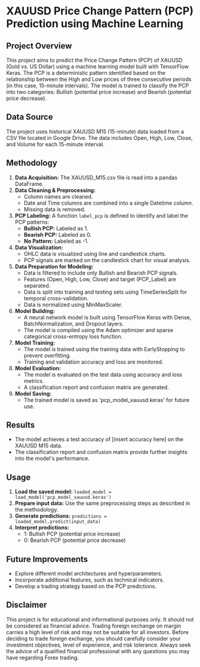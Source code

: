 # XAUUSD Price Change Pattern (PCP) Prediction using Machine Learning

## Project Overview

This project aims to predict the Price Change Pattern (PCP) of XAUUSD (Gold vs. US Dollar) using a machine learning model built with TensorFlow Keras. The PCP is a deterministic pattern identified based on the relationship between the High and Low prices of three consecutive periods (in this case, 15-minute intervals). The model is trained to classify the PCP into two categories: Bullish (potential price increase) and Bearish (potential price decrease).

## Data Source

The project uses historical XAUUSD M15 (15-minute) data loaded from a CSV file located in Google Drive. 
The data includes Open, High, Low, Close, and Volume for each 15-minute interval.

## Methodology

1. **Data Acquisition:** The XAUUSD_M15.csv file is read into a pandas DataFrame.
2. **Data Cleaning & Preprocessing:**
    - Column names are cleaned.
    - Date and Time columns are combined into a single Datetime column.
    - Missing data is removed.
3. **PCP Labeling:** A function `label_pcp` is defined to identify and label the PCP patterns:
    - **Bullish PCP:** Labeled as 1.
    - **Bearish PCP:** Labeled as 0.
    - **No Pattern:** Labeled as -1.
4. **Data Visualization:**
    - OHLC data is visualized using line and candlestick charts.
    - PCP signals are marked on the candlestick chart for visual analysis.
5. **Data Preparation for Modeling:**
    - Data is filtered to include only Bullish and Bearish PCP signals.
    - Features (Open, High, Low, Close) and target (PCP_Label) are separated.
    - Data is split into training and testing sets using TimeSeriesSplit for temporal cross-validation.
    - Data is normalized using MinMaxScaler.
6. **Model Building:**
    - A neural network model is built using TensorFlow Keras with Dense, BatchNormalization, and Dropout layers.
    - The model is compiled using the Adam optimizer and sparse categorical cross-entropy loss function.
7. **Model Training:**
    - The model is trained using the training data with EarlyStopping to prevent overfitting.
    - Training and validation accuracy and loss are monitored.
8. **Model Evaluation:**
    - The model is evaluated on the test data using accuracy and loss metrics.
    - A classification report and confusion matrix are generated.
9. **Model Saving:**
    - The trained model is saved as 'pcp_model_xauusd.keras' for future use.

## Results

- The model achieves a test accuracy of [insert accuracy here] on the XAUUSD M15 data.
- The classification report and confusion matrix provide further insights into the model's performance.

## Usage

1. **Load the saved model:** `loaded_model = load_model('pcp_model_xauusd.keras')`
2. **Prepare input data:** Use the same preprocessing steps as described in the methodology.
3. **Generate predictions:** `predictions = loaded_model.predict(input_data)`
4. **Interpret predictions:**
    - 1: Bullish PCP (potential price increase)
    - 0: Bearish PCP (potential price decrease)

## Future Improvements

- Explore different model architectures and hyperparameters.
- Incorporate additional features, such as technical indicators.
- Develop a trading strategy based on the PCP predictions.

## Disclaimer

This project is for educational and informational purposes only. It should not be considered as financial advice. Trading foreign exchange on margin carries a high level of risk and may not be suitable for all investors. Before deciding to trade foreign exchange, you should carefully consider your investment objectives, level of experience, and risk tolerance. Always seek the advice of a qualified financial professional with any questions you may have regarding Forex trading.
